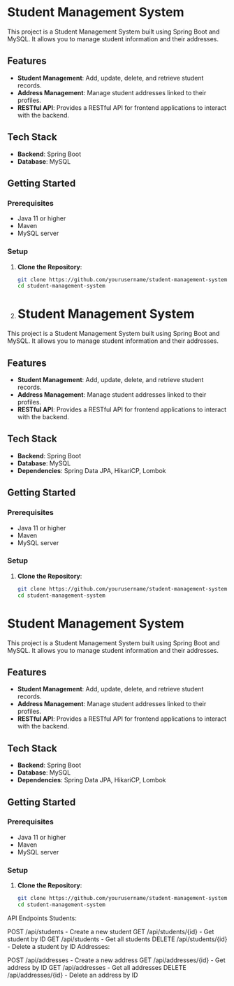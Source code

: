 # Student Management System

This project is a Student Management System built using Spring Boot and MySQL. It allows you to manage student information and their addresses.

## Features

- **Student Management**: Add, update, delete, and retrieve student records.
- **Address Management**: Manage student addresses linked to their profiles.
- **RESTful API**: Provides a RESTful API for frontend applications to interact with the backend.

## Tech Stack

- **Backend**: Spring Boot
- **Database**: MySQL

## Getting Started

### Prerequisites

- Java 11 or higher
- Maven
- MySQL server

### Setup

1. **Clone the Repository**:

   ```bash
   git clone https://github.com/yourusername/student-management-system.git
   cd student-management-system

2. # Student Management System

This project is a Student Management System built using Spring Boot and MySQL. It allows you to manage student information and their addresses.

## Features

- **Student Management**: Add, update, delete, and retrieve student records.
- **Address Management**: Manage student addresses linked to their profiles.
- **RESTful API**: Provides a RESTful API for frontend applications to interact with the backend.

## Tech Stack

- **Backend**: Spring Boot
- **Database**: MySQL
- **Dependencies**: Spring Data JPA, HikariCP, Lombok

## Getting Started

### Prerequisites

- Java 11 or higher
- Maven
- MySQL server

### Setup

1. **Clone the Repository**:

   ```bash
   git clone https://github.com/yourusername/student-management-system.git
   cd student-management-system
# Student Management System

This project is a Student Management System built using Spring Boot and MySQL. It allows you to manage student information and their addresses.

## Features

- **Student Management**: Add, update, delete, and retrieve student records.
- **Address Management**: Manage student addresses linked to their profiles.
- **RESTful API**: Provides a RESTful API for frontend applications to interact with the backend.

## Tech Stack

- **Backend**: Spring Boot
- **Database**: MySQL
- **Dependencies**: Spring Data JPA, HikariCP, Lombok

## Getting Started

### Prerequisites

- Java 11 or higher
- Maven
- MySQL server

### Setup

1. **Clone the Repository**:

   ```bash
   git clone https://github.com/yourusername/student-management-system.git
   cd student-management-system

API Endpoints
Students:

POST /api/students - Create a new student
GET /api/students/{id} - Get student by ID
GET /api/students - Get all students
DELETE /api/students/{id} - Delete a student by ID
Addresses:

POST /api/addresses - Create a new address
GET /api/addresses/{id} - Get address by ID
GET /api/addresses - Get all addresses
DELETE /api/addresses/{id} - Delete an address by ID











